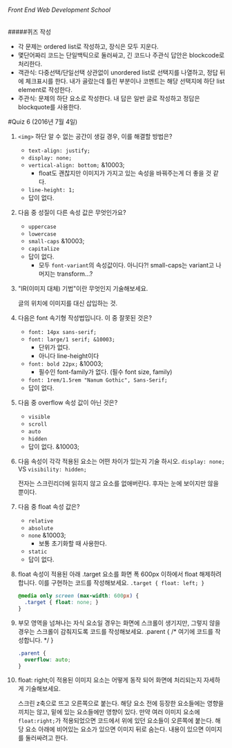 ###### Front End Web Development School

#####퀴즈 작성
- 각 문제는 ordered list로 작성하고, 장식은 모두 지운다.
- 몇단어짜리 코드는 단일백틱으로 둘러싸고, 긴 코드나 주관식 답안은 blockcode로 처리한다.
- 객관식: 다중선택/단일선택 상관없이 unordered list로 선택지를 나열하고, 정답 뒤에 체크표시를 한다. 내가 골랐는데 틀린 부분이나 코멘트는 해당 선택지에 하단 list element로 작성한다.
- 주관식: 문제의 하단 요소로 작성한다. 내 답은 일반 글로 작성하고 정답은 blockquote를 사용한다.



#Quiz 6 (2016년 7월 4일)

1. `<img>` 하단 알 수 없는 공간이 생길 경우, 이를 해결할 방법은?
	- `text-align: justify;`
	- `display: none;`
	- `vertical-align: bottom;` &10003;
		- float도 괜찮지만 이미지가 가지고 있는 속성을 바꿔주는게 더 좋을 것 같다.
	- `line-height: 1;`
	- 답이 없다.

1. 다음 중 성질이 다른 속성 값은 무엇인가요?
	- `uppercase`
	- `lowercase`
	- `small-caps` &10003;
	- `capitalize`
	- 답이 없다. 
		- 모두 `font-variant`의 속성값이다. 아니다?! small-caps는 variant고 나머지는 transform...?

1. "IR(이미지 대체) 기법"이란 무엇인지 기술해보세요.

	글의 위치에 이미지를 대신 삽입하는 것.

	>

1. 다음은 font 속기형 작성법입니다. 이 중 잘못된 것은?
	- `font: 14px sans-serif;`
	- `font: large/1 serif; &10003;`
		- 단위가 없다.
		- 아니다 line-height이다
	- `font: bold 22px;` &10003;
		- 필수인 font-family가 없다. (필수 font size, family)
	- `font: 1rem/1.5rem "Nanum Gothic", Sans-Serif;`
	- 답이 없다.

1. 다음 중 overflow 속성 값이 아닌 것은?
	- `visible`
	- `scroll`
	- `auto`
	- `hidden`
	- 답이 없다. &10003;

1. 다음 속성이 각각 적용된 요소는 어떤 차이가 있는지 기술 하시오.
`display: none;` VS `visibility: hidden;`

	전자는 스크린리더에 읽히지 않고 요소를 없애버린다. 후자는 눈에 보이지만 않을 뿐이다.

1. 다음 중 float 속성 값은?
	- `relative`
	- `absolute`
	- `none` &10003;
		- 보통 초기화할 때 사용한다.
	- `static`
	- 답이 없다.

1. float 속성이 적용된 아래 .target 요소를 화면 폭 600px 이하에서 float 해제하려 합니다. 이를 구현하는 코드를 작성해보세요. `.target { float: left; }`

	```css
	@media only screen (max-width: 600px) {
	  .target { float: none; }
	}
	```

1. 부모 영역을 넘쳐나는 자식 요소일 경우는 화면에 스크롤이 생기지만, 그렇지 않을 경우는 스크롤이 감춰지도록 코드를 작성해보세요.
.parent { /* 여기에 코드를 작성합니다. */ }

	```css
	.parent {
	  overflow: auto;
	}
	```

1. float: right;이 적용된 이미지 요소는 어떻게 동작 되어 화면에 처리되는지 자세하게 기술해보세요.

	스크린 z축으로 뜨고 오른쪽으로 붙는다. 해당 요소 전에 등장한 요소들에는 영향을 끼치는 않고, 밑에 있는 요소들에만 영향이 있다. 만약 여러 이미지 요소에 `float:right;`가 적용되었으면 코드에서 위에 있던 요소들이 오른쪽에 붙는다. 해당 요소 아래에 비어있는 요소가 있으면 이미지 뒤로 숨는다. 내용이 있으면 이미지를 둘러싸려고 한다.
